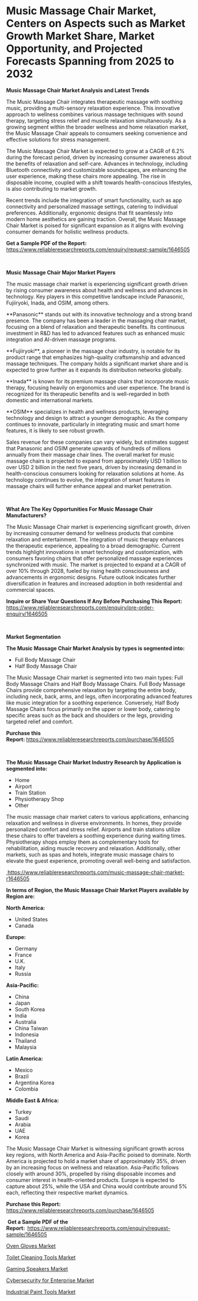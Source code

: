 <p><h1>Music Massage Chair Market, Centers on Aspects such as Market Growth Market Share, Market Opportunity, and Projected Forecasts Spanning from 2025 to 2032</h1></p><p><strong>Music Massage Chair Market Analysis and Latest Trends</strong></p>
<p><p>The Music Massage Chair integrates therapeutic massage with soothing music, providing a multi-sensory relaxation experience. This innovative approach to wellness combines various massage techniques with sound therapy, targeting stress relief and muscle relaxation simultaneously. As a growing segment within the broader wellness and home relaxation market, the Music Massage Chair appeals to consumers seeking convenience and effective solutions for stress management.</p><p>The Music Massage Chair Market is expected to grow at a CAGR of 6.2% during the forecast period, driven by increasing consumer awareness about the benefits of relaxation and self-care. Advances in technology, including Bluetooth connectivity and customizable soundscapes, are enhancing the user experience, making these chairs more appealing. The rise in disposable income, coupled with a shift towards health-conscious lifestyles, is also contributing to market growth. </p><p>Recent trends include the integration of smart functionality, such as app connectivity and personalized massage settings, catering to individual preferences. Additionally, ergonomic designs that fit seamlessly into modern home aesthetics are gaining traction. Overall, the Music Massage Chair Market is poised for significant expansion as it aligns with evolving consumer demands for holistic wellness products.</p></p>
<p><strong>Get a Sample PDF of the Report:&nbsp;</strong> <a href="https://www.reliableresearchreports.com/enquiry/request-sample/1646505?utm_campaign=112&utm_medium=2&utm_source=Github&utm_content=ia&utm_term=05042025&utm_id=music-massage-chair">https://www.reliableresearchreports.com/enquiry/request-sample/1646505</a></p>
<p>&nbsp;</p>
<p><strong>Music Massage Chair Major Market Players</strong></p>
<p><p>The music massage chair market is experiencing significant growth driven by rising consumer awareness about health and wellness and advances in technology. Key players in this competitive landscape include Panasonic, Fujiiryoki, Inada, and OSIM, among others.</p><p>**Panasonic** stands out with its innovative technology and a strong brand presence. The company has been a leader in the massaging chair market, focusing on a blend of relaxation and therapeutic benefits. Its continuous investment in R&D has led to advanced features such as enhanced music integration and AI-driven massage programs.</p><p>**Fujiiryoki**, a pioneer in the massage chair industry, is notable for its product range that emphasizes high-quality craftsmanship and advanced massage techniques. The company holds a significant market share and is expected to grow further as it expands its distribution networks globally.</p><p>**Inada** is known for its premium massage chairs that incorporate music therapy, focusing heavily on ergonomics and user experience. The brand is recognized for its therapeutic benefits and is well-regarded in both domestic and international markets.</p><p>**OSIM** specializes in health and wellness products, leveraging technology and design to attract a younger demographic. As the company continues to innovate, particularly in integrating music and smart home features, it is likely to see robust growth.</p><p>Sales revenue for these companies can vary widely, but estimates suggest that Panasonic and OSIM generate upwards of hundreds of millions annually from their massage chair lines. The overall market for music massage chairs is projected to expand from approximately USD 1 billion to over USD 2 billion in the next five years, driven by increasing demand in health-conscious consumers looking for relaxation solutions at home. As technology continues to evolve, the integration of smart features in massage chairs will further enhance appeal and market penetration.</p></p>
<p>&nbsp;</p>
<p><strong>What Are The Key Opportunities For Music Massage Chair Manufacturers?</strong></p>
<p><p>The Music Massage Chair market is experiencing significant growth, driven by increasing consumer demand for wellness products that combine relaxation and entertainment. The integration of music therapy enhances the therapeutic experience, appealing to a broad demographic. Current trends highlight innovations in smart technology and customization, with consumers favoring chairs that offer personalized massage experiences synchronized with music. The market is projected to expand at a CAGR of over 10% through 2028, fueled by rising health consciousness and advancements in ergonomic designs. Future outlook indicates further diversification in features and increased adoption in both residential and commercial spaces.</p></p>
<p><strong>Inquire or Share Your Questions If Any Before Purchasing This Report:</strong> <a href="https://www.reliableresearchreports.com/enquiry/pre-order-enquiry/1646505?utm_campaign=112&utm_medium=2&utm_source=Github&utm_content=ia&utm_term=05042025&utm_id=music-massage-chair">https://www.reliableresearchreports.com/enquiry/pre-order-enquiry/1646505</a></p>
<p>&nbsp;</p>
<p><strong>Market Segmentation</strong></p>
<p><strong>The Music Massage Chair Market Analysis by types is segmented into:</strong></p>
<p><ul><li>Full Body Massage Chair</li><li>Half Body Massage Chair</li></ul></p>
<p><p>The Music Massage Chair market is segmented into two main types: Full Body Massage Chairs and Half Body Massage Chairs. Full Body Massage Chairs provide comprehensive relaxation by targeting the entire body, including neck, back, arms, and legs, often incorporating advanced features like music integration for a soothing experience. Conversely, Half Body Massage Chairs focus primarily on the upper or lower body, catering to specific areas such as the back and shoulders or the legs, providing targeted relief and comfort.</p></p>
<p><strong>Purchase this Report:&nbsp;</strong><a href="https://www.reliableresearchreports.com/purchase/1646505?utm_campaign=112&utm_medium=2&utm_source=Github&utm_content=ia&utm_term=05042025&utm_id=music-massage-chair">https://www.reliableresearchreports.com/purchase/1646505</a></p>
<p>&nbsp;</p>
<p><strong>The Music Massage Chair Market Industry Research by Application is segmented into:</strong></p>
<p><ul><li>Home</li><li>Airport</li><li>Train Station</li><li>Physiotherapy Shop</li><li>Other</li></ul></p>
<p><p>The music massage chair market caters to various applications, enhancing relaxation and wellness in diverse environments. In homes, they provide personalized comfort and stress relief. Airports and train stations utilize these chairs to offer travelers a soothing experience during waiting times. Physiotherapy shops employ them as complementary tools for rehabilitation, aiding muscle recovery and relaxation. Additionally, other markets, such as spas and hotels, integrate music massage chairs to elevate the guest experience, promoting overall well-being and satisfaction.</p></p>
<p><a href="https://www.reliableresearchreports.com/music-massage-chair-market-r1646505?utm_campaign=112&utm_medium=2&utm_source=Github&utm_content=ia&utm_term=05042025&utm_id=music-massage-chair">&nbsp;https://www.reliableresearchreports.com/music-massage-chair-market-r1646505</a></p>
<p><strong>In terms of Region, the Music Massage Chair Market Players available by Region are:</strong></p>
<p>
    <p> <strong> North America: </strong>
        <ul>
            <li>United States</li>
            <li>Canada</li>
        </ul>
        </p> 
    <p> <strong> Europe: </strong>
        <ul>
            <li>Germany</li>
            <li>France</li>
            <li>U.K.</li>
            <li>Italy</li>
            <li>Russia</li>
        </ul>
        </p> 
    <p> <strong> Asia-Pacific: </strong>
        <ul>
            <li>China</li>
            <li>Japan</li>
            <li>South Korea</li>
            <li>India</li>
            <li>Australia</li>
            <li>China Taiwan</li>
            <li>Indonesia</li>
            <li>Thailand</li>
            <li>Malaysia</li>
        </ul>
        </p> 
    <p> <strong> Latin America: </strong>
        <ul>
            <li>Mexico</li>
            <li>Brazil</li>
            <li>Argentina Korea</li>
            <li>Colombia</li>
        </ul>
        </p> 
    <p> <strong> Middle East & Africa: </strong>
        <ul>
            <li>Turkey</li>
            <li>Saudi</li>
            <li>Arabia</li>
            <li>UAE</li>
            <li>Korea</li>
        </ul>
    </p>
    </p>
<p><p>The Music Massage Chair Market is witnessing significant growth across key regions, with North America and Asia-Pacific poised to dominate. North America is projected to hold a market share of approximately 35%, driven by an increasing focus on wellness and relaxation. Asia-Pacific follows closely with around 30%, propelled by rising disposable incomes and consumer interest in health-oriented products. Europe is expected to capture about 25%, while the USA and China would contribute around 5% each, reflecting their respective market dynamics.</p></p>
<p><strong>Purchase this Report: </strong><a href="https://www.reliableresearchreports.com/purchase/1646505?utm_campaign=112&utm_medium=2&utm_source=Github&utm_content=ia&utm_term=05042025&utm_id=music-massage-chair">https://www.reliableresearchreports.com/purchase/1646505</a></p>
<p>&nbsp;<strong>Get a Sample PDF of the Report:&nbsp;&nbsp;</strong><a href="https://www.reliableresearchreports.com/enquiry/request-sample/1646505?utm_campaign=112&utm_medium=2&utm_source=Github&utm_content=ia&utm_term=05042025&utm_id=music-massage-chair">https://www.reliableresearchreports.com/enquiry/request-sample/1646505</a></p>
<p><strong></strong></p>
<p><p><a href="https://github.com/neiridionna/Market-Research-Report-List-1/blob/main/oven-gloves-market.md?utm_campaign=112&utm_medium=2&utm_source=Github&utm_content=ia&utm_term=05042025&utm_id=music-massage-chair">Oven Gloves Market</a></p><p><a href="https://github.com/amagloeaad54/Market-Research-Report-List-1/blob/main/toilet-cleaning-tools-market.md?utm_campaign=112&utm_medium=2&utm_source=Github&utm_content=ia&utm_term=05042025&utm_id=music-massage-chair">Toilet Cleaning Tools Market</a></p><p><a href="https://github.com/blauetrelawz/Market-Research-Report-List-1/blob/main/gaming-speakers-market.md?utm_campaign=112&utm_medium=2&utm_source=Github&utm_content=ia&utm_term=05042025&utm_id=music-massage-chair">Gaming Speakers Market</a></p><p><a href="https://github.com/ximensbisade/Market-Research-Report-List-1/blob/main/cybersecurity-for-enterprise-market.md?utm_campaign=112&utm_medium=2&utm_source=Github&utm_content=ia&utm_term=05042025&utm_id=music-massage-chair">Cybersecurity for Enterprise Market</a></p><p><a href="https://github.com/porstgowinjq/Market-Research-Report-List-1/blob/main/industrial-paint-tools-market.md?utm_campaign=112&utm_medium=2&utm_source=Github&utm_content=ia&utm_term=05042025&utm_id=music-massage-chair">Industrial Paint Tools Market</a></p></p>